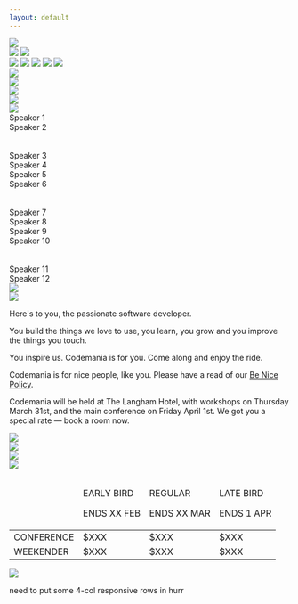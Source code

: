 ```yaml
---
layout: default
---
```

<div class="parallax">
  <div class="parallax__layer parallax__layer--back">
    <div class="stars"></div>
    <img src="/images/2016/alien_1.svg" class="alien1 space-object" />
  </div>
  <div class="parallax__layer parallax__layer--deep">
    <div class="stars-deep"></div>
    <img src="/images/2016/asteroid.svg" class="asteroid2 space-object" />
    <img src="/images/2016/swirl_1.svg" class="swirl1 space-object" />
  </div>
  <div class="parallax__layer parallax__layer--objects">
    <img src="/images/2016/asteroid.svg" class="asteroid1 space-object" />
    <img src="/images/2016/swirl_2.svg" class="swirl2 space-object" />
    <img src="/images/2016/planet_1.svg" class="planet1 space-object" />
    <img src="/images/2016/shuttle_3.svg" class="shuttle3 space-object" />
    <img src="/images/2016/skull.svg" class="skull" />
  </div>
  <div class="parallax__layer parallax__layer--base">
    <div class="row">
      <div class="col-sm-1 hidden-xs">
        <!-- 1/12 width column on medium and small screens, hidden on x-small -->
        <img src="/images/2016/luchanaut_1.svg" class="luchanaut" />
      </div>
      <!-- 8/12 width column on medium and small screens, 9/12 width on x-small -->
      <div class="col-sm-8 col-sm-offset-0 col-xs-10 col-xs-offset-1">
        <img src="/images/2016/masthead.svg" class="masthead" id="masthead" />
      </div>
      <div class="col-sm-2 col-sm-offset-0 col-xs-6 col-xs-offset-3">
        <a href="http://lilregie.com/"><img src="/images/2016/buy-tickets.svg" class="buytickets" /></a>
      </div>
      <div class="col-sm-1 hidden-xs">
        <img src="/images/2016/luchanaut_2.svg" class="luchanaut2" />
      </div>
    </div>
    <div class="row">
      <div class="col-md-10 col-md-offset-1 col-xs-12 titleImageContainer" id="speakers">
        <img src="/images/2016/title_speakers.png" class="titleImage"/>
      </div>
    </div>
    <div class="row speakerRow oswald-bold">
      <div class="col-md-2 col-sm-2 col-xs-1"></div>
      <div class="col-md-2 col-sm-2 col-xs-5 speakerBox">Speaker 1</div>
      <div class="col-md-2 col-sm-2 col-xs-5 speakerBox">Speaker 2</div>
      <div class="hidden-md hidden-sm col-xs-1">&nbsp;</div>
      <div class="hidden-md hidden-sm col-xs-1">&nbsp;</div>
      <div class="col-md-2 col-sm-2 col-xs-5 speakerBox">Speaker 3</div>
      <div class="col-md-2 col-sm-2 col-xs-5 speakerBox">Speaker 4</div>
      <div class="col-md-2 col-sm-2 col-xs-1"></div>
    </div>
    <div class="row speakerRow oswald-bold">
      <div class="col-md-2 col-sm-2 col-xs-1"></div>
      <div class="col-md-2 col-sm-2 col-xs-5 speakerBox">Speaker 5</div>
      <div class="col-md-2 col-sm-2 col-xs-5 speakerBox">Speaker 6</div>
      <div class="hidden-md hidden-sm col-xs-1">&nbsp;</div>
      <div class="hidden-md hidden-sm col-xs-1">&nbsp;</div>
      <div class="col-md-2 col-sm-2 col-xs-5 speakerBox">Speaker 7</div>
      <div class="col-md-2 col-sm-2 col-xs-5 speakerBox">Speaker 8</div>
      <div class="col-md-2 col-sm-2 col-xs-1"></div>
    </div>
    <div class="row speakerRow oswald-bold">
      <div class="col-md-2 col-sm-2 col-xs-1"></div>
      <div class="col-md-2 col-sm-2 col-xs-5">Speaker 9</div>
      <div class="col-md-2 col-sm-2 col-xs-5">Speaker 10</div>
      <div class="hidden-md hidden-sm col-xs-1">&nbsp;</div>
      <div class="hidden-md hidden-sm col-xs-1">&nbsp;</div>
      <div class="col-md-2 col-sm-2 col-xs-5">Speaker 11</div>
      <div class="col-md-2 col-sm-2 col-xs-5">Speaker 12</div>
      <div class="col-md-2 col-sm-2 col-xs-1"></div>
    </div>
    <div class="row">
      <div class="col-md-10 col-md-offset-1 col-xs-12 titleImageContainer" id="about">
        <img src="/images/2016/title_about.png" class="titleImage" />
      </div>
    </div>
    <div class="row">
      <div class="col-md-3 col-sm-3 col-xs-1">
        <img src="/images/2016/alien_2.svg" class="hidden-xs" />
      </div>
      <div class="col-md-6 col-sm-6 col-xs-10 paragraph">
        <p>Here's to you, the passionate software developer.</p>
        <p>You build the things we love to use, you learn, you grow and you improve the things you touch.</p>
        <p>You inspire us. Codemania is for you. Come along and enjoy the ride.</p>
        <p>Codemania is for nice people, like you. Please have a read of our <a href="/benice.html">Be Nice Policy</a>.</p>
        <p>Codemania will be held at The Langham Hotel, with workshops on Thursday March 31st, and the main conference on Friday April 1st. We got you a special rate — book a room now.</p>
      </div>
      <div class="col-md-3 col-sm-3 col-xs-1">
        <img src="/images/2016/luchanaut_3.svg" class="luchanaut3 hidden-xs" />
      </div>
    </div>
    <div class="row">
      <div class="col-sm-4 col-sm-offset-1 col-xs-6 col-xs-offset-3">
        <img src="/images/2016/shuttle_4.svg" class="shuttle4" />
      </div>
      <div class="col-sm-4 col-sm-offset-2 hidden-xs">
        <img src="/images/2016/alien_3.svg" class="alien3" />
      </div>
    </div>
    <div class="row">
      <div class="col-sm-10 col-sm-offset-1 col-xs-12 titleImageContainer" id="tickets">
        <img src="/images/2016/title_tickets.png" class="titleImage"/>
      </div>
    </div>
    <div class="row">
      <!-- 8/12 wide on most, 10/12 wide on mobile -->
      <div class="col-sm-8 col-sm-offset-2 col-xs-12">
        <table class="ticket-table">
          <thead>
            <tr>
              <td></td>
              <td>
                <p class="oswald-bold">EARLY BIRD</p>
                <p class="oswald-light">ENDS XX FEB</p>
              </td>
              <td>
                <p class="oswald-bold">REGULAR</p>
                <p class="oswald-light">ENDS XX MAR</p>
              </td>
              <td>
                <p class="oswald-bold">LATE BIRD</p>
                <p class="oswald-light">ENDS 1 APR</p>
              </td>
            </tr>
          </thead>
          <tbody>
            <tr class="ticket-row-odd">
              <td>CONFERENCE</td>
              <td class="oswald-light">$XXX</td>
              <td class="oswald-light">$XXX</td>
              <td class="oswald-light">$XXX</td>
            </tr>
            <tr class="ticket-row-even">
              <td>WEEKENDER</td>
              <td class="oswald-light">$XXX</td>
              <td class="oswald-light">$XXX</td>
              <td class="oswald-light">$XXX</td>
            </tr>
          </tbody>
        </table>
      </div>
    </div>
    <div class="row">
      <div class="col-md-10 col-md-offset-1 col-xs-12 titleImageContainer" id="sponsors">
        <img src="/images/2016/title_sponsors.png" class="titleImage"/>
      </div>
    </div>
    <div class="row">
      <p>need to put some 4-col responsive rows in hurr</p>
    </div>
  </div>
</div>